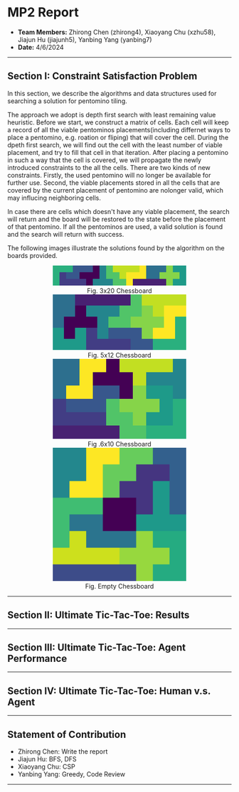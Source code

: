 # MP2 Report

- **Team Members:** Zhirong Chen (zhirong4), Xiaoyang Chu (xzhu58), Jiajun Hu (jiajunh5),  Yanbing Yang (yanbing7)
- **Date:** 4/6/2024

---

## Section I: Constraint Satisfaction Problem

In this section, we describe the algorithms and data structures used for searching a solution for pentomino tiling.

The approach we adopt is depth first search with least remaining value heuristic. Before we start, we construct a matrix of cells. Each cell will keep a record of all the viable pentominos placements(including differnet ways to place a pentomino, e.g. roation or fliping) that will cover the cell. During the dpeth first search, we will find out the cell with the least number of viable placement, and try to fill that cell in that iteration. After placing a pentomino in such a way that the cell is covered, we will propagate the newly introduced constraints to the all the cells. There are two kinds of new constraints. Firstly, the used pentomino will no longer be available for further use. Second, the viable placements stored in all the cells that are covered by the current placement of pentomino are nolonger valid, which may influcing neighboring cells. 

In case there are cells which doesn't have any viable placement, the search will return and the board will be restored to the state before the placement of that pentomino. If all the pentominos are used, a valid solution is found and the search will return with success. 

The following images illustrate the solutions found by the algorithm on the boards provided.

<div align ="center">

<img src=./img/3x20_pentnominos.png width = "300" alt="image" /><br/>
Fig. 3x20 Chessboard<br/>
<img src=./img/5x12_pentnominos.png width = "300" alt="image" /><br/>
Fig. 5x12 Chessboard<br/>
<img src=./img/6x10_pentnominos.png width = "300" alt="image" /><br/>
Fig .6x10 Chessboard<br/>
<img src=./img/empty_pentnominos.png width = "300" alt="image" /><br/>
Fig. Empty Chessboard<br/>
</div>

---

## Section II: Ultimate Tic-Tac-Toe: Results



---
## Section III: Ultimate Tic-Tac-Toe: Agent Performance



---
## Section IV: Ultimate Tic-Tac-Toe: Human v.s. Agent



---

## Statement of Contribution
- Zhirong Chen: Write the report
- Jiajun Hu: BFS, DFS
- Xiaoyang Chu: CSP
- Yanbing Yang: Greedy, Code Review

---



